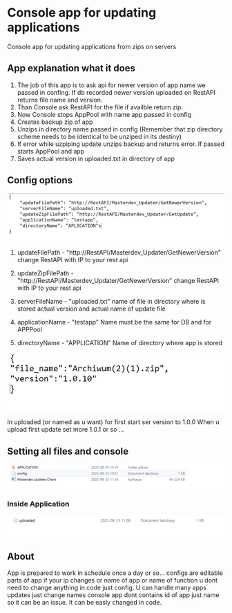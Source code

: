 # Console app for updating applications 
 Console app for updating applications from zips on servers

## App explanation what it does
1. The job of this app is to ask api for newer version of app name we passed in confing. If db recorded newer version uploaded on RestAPI returns file name and version.
2. Than Console ask RestAPI for the file if availble return zip.
3. Now Console stops AppPool with name app passed in config
4. Creates backup zip of app
5. Unzips in directory name passed in config (Remember that zip directory scheme needs to be identical to be unziped in its destiny)
6. If error while uzpiping update unzips backup and returns error. If passed starts AppPool and app
7. Saves actual version in uploaded.txt in directory of app

## Config options
![Screenshot](img/configimg.png)

1. updateFilePath - "http://RestAPI/Masterdev_Updater/GetNewerVersion"
    change RestAPI with IP to your rest api
    
2. updateZipFilePath - "http://RestAPI/Masterdev_Updater/GetNewerVersion"
    change RestAPI with IP to your rest api
    
3. serverFileName - "uploaded.txt" 
    name of file in directory where is stored actual version and actual name of update file
    
4. applicationName - "testapp"
    Name must be the same for DB and for APPPool 
    
5. directoryName - "APPLICATION"
    Name of directory where app is stored
    
    
![Screenshot](img/uploaded.png)

In uploaded (or named as u want) for first start ser version to 1.0.0
When u upload first update set more 1.0.1 or so ...
    
## Setting all files and console 

![Screenshot](img/dirscheme1.png)

### Inside Application

![Screenshot](img/dirscheme2.png)

## About

App is prepared to work in schedule once a day or so... configs are editable parts of app if your ip changes or name of app or name of function u dont need to change anything in code just config. U can handle many apps updates just change names console app dont contains id of app just name so it can be an issue. It can be easly changed in code.

